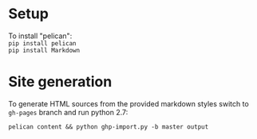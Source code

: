 # Setup

To install "pelican":  
`pip install pelican`  
`pip install Markdown`  


# Site generation

To generate HTML sources from the provided markdown styles switch to `gh-pages` branch and run python 2.7:

`pelican content && python ghp-import.py -b master output`

